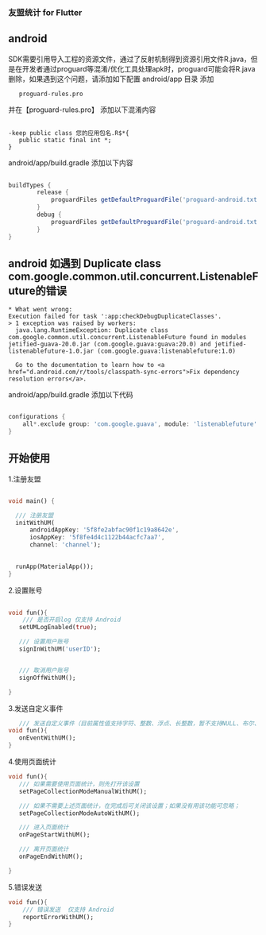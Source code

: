 ### 友盟统计 for Flutter

## android
SDK需要引用导入工程的资源文件，通过了反射机制得到资源引用文件R.java，但是在开发者通过proguard等混淆/优化工具处理apk时，proguard可能会将R.java删除，如果遇到这个问题，请添加如下配置
android/app 目录 添加
```
   proguard-rules.pro

```
并在【proguard-rules.pro】 添加以下混淆内容
```text

-keep public class 您的应用包名.R$*{
   public static final int *;
}

```

android/app/build.gradle
添加以下内容
```groovy
  
buildTypes {
        release {
            proguardFiles getDefaultProguardFile('proguard-android.txt'), 'proguard-rules.pro'
        }
        debug {
            proguardFiles getDefaultProguardFile('proguard-android.txt'), 'proguard-rules.pro'
        }
}

```


## android 如遇到 Duplicate class com.google.common.util.concurrent.ListenableFuture的错误

```shell script
* What went wrong:
Execution failed for task ':app:checkDebugDuplicateClasses'.
> 1 exception was raised by workers:
  java.lang.RuntimeException: Duplicate class com.google.common.util.concurrent.ListenableFuture found in modules jetified-guava-20.0.jar (com.google.guava:guava:20.0) and jetified-listenablefuture-1.0.jar (com.google.guava:listenablefuture:1.0)

  Go to the documentation to learn how to <a href="d.android.com/r/tools/classpath-sync-errors">Fix dependency resolution errors</a>.
```

android/app/build.gradle 添加以下代码

```groovy

configurations {
    all*.exclude group: 'com.google.guava', module: 'listenablefuture'
}

```

## 开始使用

1.注册友盟

```dart

void main() {

  /// 注册友盟
  initWithUM(
      androidAppKey: '5f8fe2abfac90f1c19a8642e',
      iosAppKey: '5f8fe4d4c1122b44acfc7aa7',
      channel: 'channel');

  
  runApp(MaterialApp());
}

```

2.设置账号
```dart
  
void fun(){
    /// 是否开启log 仅支持 Android
   setUMLogEnabled(true);

   /// 设置用户账号
   signInWithUM('userID');


   /// 取消用户账号
   signOffWithUM();

}
```

3.发送自定义事件
```dart
   /// 发送自定义事件（目前属性值支持字符、整数、浮点、长整数，暂不支持NULL、布尔、MAP、数组）
void fun(){
   onEventWithUM();
}
```

4.使用页面统计
```dart
void fun(){
   /// 如果需要使用页面统计，则先打开该设置
   setPageCollectionModeManualWithUM();

   /// 如果不需要上述页面统计，在完成后可关闭该设置；如果没有用该功能可忽略；
   setPageCollectionModeAutoWithUM();

   /// 进入页面统计 
   onPageStartWithUM();

   /// 离开页面统计
   onPageEndWithUM();

}
```
5.错误发送
```dart
void fun(){
    /// 错误发送  仅支持 Android
    reportErrorWithUM();
}
```